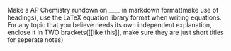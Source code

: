 Make a AP Chemistry rundown on ____  in markdown format(make use of headings), use the LaTeX equation library format when writing equations. For any topic that you believe needs its own independent explanation, enclose it in TWO brackets([[like this]], make sure they are just short titles for seperate notes)